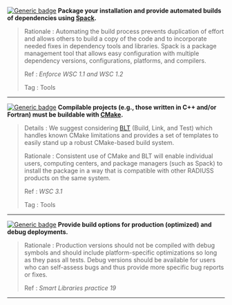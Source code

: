 <a name="mbld1"></a>
[![Generic badge](https://img.shields.io/badge/M.bld-1-red.svg)](#mbld1)
**Package your installation and provide automated builds of dependencies using [Spack](https://spack.io/).**

>Rationale
>: Automating the build process prevents duplication of effort and allows others to build a copy of the code and to incorporate needed fixes in dependency tools and libraries. Spack is a package management tool that allows easy configuration with multiple dependency versions, configurations, platforms, and compilers.
>
>Ref
>: *Enforce WSC 1.1 and WSC 1.2*
>
>Tag
>: Tools

---
<a name="mbld2"></a>
[![Generic badge](https://img.shields.io/badge/M.bld-2-red.svg)](#mbld2) **Compilable projects (e.g., those written in C++ and/or Fortran) must be buildable with [CMake](https://cmake.org).**

>Details
>: We suggest considering [BLT](https://github.com/llnl/blt) (Build, Link, and Test) which handles known CMake limitations and provides a set of templates to easily stand up a robust CMake-based build system.
>
>Rationale
>: Consistent use of CMake and BLT will enable individual users, computing centers, and package managers (such as Spack) to install the package in a way that is compatible with other RADIUSS products on the same system.
>
>Ref
>: *WSC 3.1*
>
>Tag
>: Tools

---
<a name="rbld3"></a>
[![Generic badge](https://img.shields.io/badge/R.bld-3-yellow.svg)](#rbld3)  **Provide build options for production (optimized) and debug deployments.**

>Rationale
>: Production versions should not be compiled with debug symbols and should include platform-specific optimizations so long as they pass all tests. Debug versions should be available for users who can self-assess bugs and thus provide more specific bug reports or fixes.
>
>Ref
>: *Smart Libraries practice 19*

---
